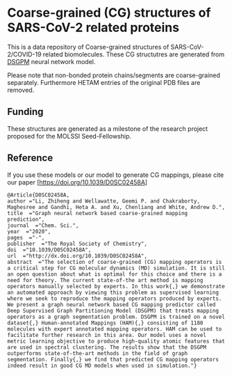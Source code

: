 # Coarse-grained (CG) structures of SARS-CoV-2 related proteins 

This is a data repository of  Coarse-grained structures of SARS-CoV-2/COVID-19 related biomolecules.
These CG structutres are generated from [DSGPM](https://github.com/rochesterxugroup/DSGPM) neural network model. 

Please note that non-bonded protein chains/segments are coarse-grained separately. Furthermore HETAM entries of the original PDB files are removed.
## Funding 
These structures are generated as a milestone of the research project proposed for the MOLSSI Seed-Fellowship.


## Reference

If you use these models or our model to generate CG mappings, please cite our paper [https://doi.org/10.1039/D0SC02458A]


```
@Article{D0SC02458A,
author ="Li, Zhiheng and Wellawatte, Geemi P. and Chakraborty, Maghesree and Gandhi, Heta A. and Xu, Chenliang and White, Andrew D.",
title  ="Graph neural network based coarse-grained mapping prediction",
journal  ="Chem. Sci.",
year  ="2020",
pages  ="-",
publisher  ="The Royal Society of Chemistry",
doi  ="10.1039/D0SC02458A",
url  ="http://dx.doi.org/10.1039/D0SC02458A",
abstract  ="The selection of coarse-grained (CG) mapping operators is a critical step for CG molecular dynamics (MD) simulation. It is still an open question about what is optimal for this choice and there is a need for theory. The current state-of-the art method is mapping operators manually selected by experts. In this work{,} we demonstrate an automated approach by viewing this problem as supervised learning where we seek to reproduce the mapping operators produced by experts. We present a graph neural network based CG mapping predictor called Deep Supervised Graph Partitioning Model (DSGPM) that treats mapping operators as a graph segmentation problem. DSGPM is trained on a novel dataset{,} Human-annotated Mappings (HAM){,} consisting of 1180 molecules with expert annotated mapping operators. HAM can be used to facilitate further research in this area. Our model uses a novel metric learning objective to produce high-quality atomic features that are used in spectral clustering. The results show that the DSGPM outperforms state-of-the-art methods in the field of graph segmentation. Finally{,} we find that predicted CG mapping operators indeed result in good CG MD models when used in simulation."}
```
